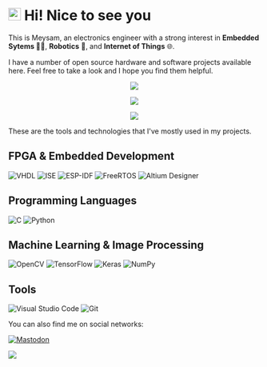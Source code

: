 <h1><img src="https://emojis.slackmojis.com/emojis/images/1531849430/4246/blob-sunglasses.gif?1531849430" width="25"/> Hi! Nice to see you</h1>

<p>This is Meysam, an electronics engineer with a strong interest in <b>Embedded Sytems 👨‍💻</b>, <b>Robotics</b> 🤖, and <b>Internet of Things</b> 🌐.</p>
<p>I have a number of open source hardware and software projects available here. Feel free to take a look and I hope you find them helpful.</p>

<p align="center"> <img src="https://github-readme-stats.vercel.app/api?username=m3y54m&show_icons=true&theme=slateorange" />
<p align="center"> <img src="https://github-readme-streak-stats.herokuapp.com/?user=m3y54m&theme=slateorange" />
<p align="center"> <img src="http://github-profile-summary-cards.vercel.app/api/cards/profile-details?username=m3y54m&theme=zenburn" />
  
<p>These are the tools and technologies that I've mostly used in my projects.</p>

<h2>FPGA & Embedded Development</h2>

![VHDL](https://img.shields.io/badge/vhdl-red?style=for-the-badge&logo=v&logoColor=white)
![ISE](https://img.shields.io/badge/ise-green?style=for-the-badge&logo=xilinx&logoColor=red)
![ESP-IDF](https://img.shields.io/badge/esp-idf-blue?style=for-the-badge)
![FreeRTOS](https://img.shields.io/badge/freertos-purple?style=for-the-badge)
![Altium Designer](https://img.shields.io/badge/altium%20designer-orange?style=for-the-badge)
<!--- ![Verilog](https://img.shields.io/badge/verilog-blue?style=for-the-badge&logo=v&logoColor=white) -->
<!--- ![Vivado](https://img.shields.io/badge/vivado-green?style=for-the-badge&logo=xilinx&logoColor=red) -->

<h2>Programming Languages</h2>

![C](https://img.shields.io/badge/c-%2300599C.svg?style=for-the-badge&logo=c&logoColor=white)
![Python](https://img.shields.io/badge/python-3670A0?style=for-the-badge&logo=python&logoColor=ffdd54)
<!--- ![Go](https://img.shields.io/badge/go-%2300ADD8.svg?style=for-the-badge&logo=go&logoColor=white) -->
<!--- ![C++](https://img.shields.io/badge/c++-%2300599C.svg?style=for-the-badge&logo=c%2B%2B&logoColor=white) -->
<!--- ![C#](https://img.shields.io/badge/c%23-%23239120.svg?style=for-the-badge&logo=c-sharp&logoColor=white) -->
<!--- ![Qt](https://img.shields.io/badge/Qt-%23217346.svg?style=for-the-badge&logo=Qt&logoColor=white) -->
<!--- ![JavaScript](https://img.shields.io/badge/javascript-%23323330.svg?style=for-the-badge&logo=javascript&logoColor=%23F7DF1E) -->

<h2>Machine Learning & Image Processing</h2>

![OpenCV](https://img.shields.io/badge/opencv-%23white.svg?style=for-the-badge&logo=opencv&logoColor=white)
![TensorFlow](https://img.shields.io/badge/TensorFlow-%23FF6F00.svg?style=for-the-badge&logo=TensorFlow&logoColor=white)
![Keras](https://img.shields.io/badge/Keras-%23D00000.svg?style=for-the-badge&logo=Keras&logoColor=white)
![NumPy](https://img.shields.io/badge/numpy-%23013243.svg?style=for-the-badge&logo=numpy&logoColor=white)

<!--- ![HTML5](https://img.shields.io/badge/html5-%23E34F26.svg?style=for-the-badge&logo=html5&logoColor=white) -->
<!--- ![CSS3](https://img.shields.io/badge/css3-%231572B6.svg?style=for-the-badge&logo=css3&logoColor=white) -->
<!--- ![WordPress](https://img.shields.io/badge/WordPress-%23117AC9.svg?style=for-the-badge&logo=WordPress&logoColor=white) -->
<!--- ![NodeJS](https://img.shields.io/badge/node.js-6DA55F?style=for-the-badge&logo=node.js&logoColor=white) -->
<!--- ![Postgres](https://img.shields.io/badge/postgres-%23316192.svg?style=for-the-badge&logo=postgresql&logoColor=white) -->
<!--- ![React](https://img.shields.io/badge/react-%2320232a.svg?style=for-the-badge&logo=react&logoColor=%2361DAFB) -->
<!--- ![MongoDB](https://img.shields.io/badge/MongoDB-%234ea94b.svg?style=for-the-badge&logo=mongodb&logoColor=white) -->

<h2>Tools</h2>

![Visual Studio Code](https://img.shields.io/badge/Visual%20Studio%20Code-0078d7.svg?style=for-the-badge&logo=visual-studio-code&logoColor=white)
![Git](https://img.shields.io/badge/git-%23F05033.svg?style=for-the-badge&logo=git&logoColor=white)
<!--- ![Adobe Photoshop](https://img.shields.io/badge/adobe%20photoshop-%2331A8FF.svg?style=for-the-badge&logo=adobephotoshop&logoColor=white) -->
<!--- ![Adobe Illustrator](https://img.shields.io/badge/adobe%20illustrator-%23FF9A00.svg?style=for-the-badge&logo=adobeillustrator&logoColor=white) -->

<p>You can also find me on social networks:</p>

[![Mastodon](https://img.shields.io/mastodon/follow/109540226364616439?domain=https%3A%2F%2Ffosstodon.org&logo=Mastodon&logoColor=white&style=for-the-badge)](https://fosstodon.org/@m3y54m)
<!---[![Twitter](https://img.shields.io/badge/twitter-%231DA1F2.svg?style=for-the-badge&logo=Twitter&logoColor=white)](https://twitter.com/m3y54m) -->
 
![](https://komarev.com/ghpvc/?username=m3y54m&style=for-the-badge)
